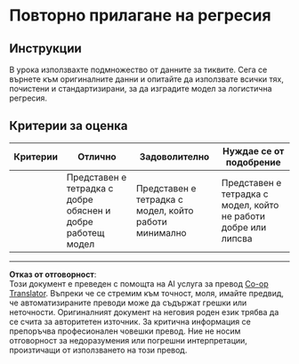 <!--
CO_OP_TRANSLATOR_METADATA:
{
  "original_hash": "8af40209a41494068c1f42b14c0b450d",
  "translation_date": "2025-09-04T23:34:08+00:00",
  "source_file": "2-Regression/4-Logistic/assignment.md",
  "language_code": "bg"
}
-->
# Повторно прилагане на регресия

## Инструкции

В урока използвахте подмножество от данните за тиквите. Сега се върнете към оригиналните данни и опитайте да използвате всички тях, почистени и стандартизирани, за да изградите модел за логистична регресия.

## Критерии за оценка

| Критерии | Отлично                                                                | Задоволително                                               | Нуждае се от подобрение                                     |
| -------- | ---------------------------------------------------------------------- | ----------------------------------------------------------- | ----------------------------------------------------------- |
|          | Представен е тетрадка с добре обяснен и добре работещ модел            | Представен е тетрадка с модел, който работи минимално       | Представен е тетрадка с модел, който не работи добре или липсва |

---

**Отказ от отговорност**:  
Този документ е преведен с помощта на AI услуга за превод [Co-op Translator](https://github.com/Azure/co-op-translator). Въпреки че се стремим към точност, моля, имайте предвид, че автоматизираните преводи може да съдържат грешки или неточности. Оригиналният документ на неговия роден език трябва да се счита за авторитетен източник. За критична информация се препоръчва професионален човешки превод. Ние не носим отговорност за недоразумения или погрешни интерпретации, произтичащи от използването на този превод.
